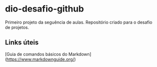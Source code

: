 # dio-desafio-github
Primeiro projeto da seguência de aulas. Repositório criado para o desafio de projetos.


## Links úteis
[Guia de comandos básicos do Markdown] (https://www.markdownguide.org/)
